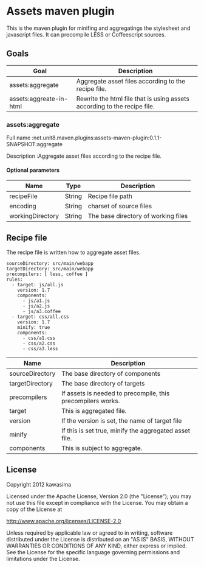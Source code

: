Assets maven plugin
===================

This is the maven plugin for minifing and aggregatings the stylesheet and javascript files.
It can precompile LESS or Coffeescript sources.

Goals
-----

Goal                   |Description
-----------------------|-------------------------------
assets:aggregate       |Aggregate asset files according to the recipe file.
assets:aggreate-in-html|Rewrite the html file that is using assets according to the recipe file.

### assets:aggregate

Full name
:net.unit8.maven.plugins:assets-maven-plugin:0.1.1-SNAPSHOT:aggregate

Description
:Aggregate asset files according to the recipe file.

#### Optional parameters

Name             |Type   |Description
-----------------|-------|--------------------------------------
recipeFile       |String |Recipe file path
encoding         |String |charset of source files
workingDirectory |String |The base directory of working files

Recipe file
-----------

The recipe file is written how to aggregate asset files.

    sourceDirectory: src/main/webapp
    targetDirectory: src/main/webapp
    precompilers: [ less, coffee ]
    rules:
      - target: js/all.js
        version: 1.7
        components:
          - js/a1.js
          - js/a2.js
          - js/a3.coffee
      - target: css/all.css
        version: 1.7
        minify: true
        components:
          - css/a1.css
          - css/a2.css
          - css/a3.less

Name             |Description
-----------------|-------------------------------------------
sourceDirectory  |The base directory of components
targetDirectory  |The base directory of targets
precompilers     |If assets is needed to precompile, this precompilers works.
target           |This is aggregated file.
version          |If the version is set, the name of target file
minify           |If this is set true, minify the aggregated asset file.
components       |This is subject to aggregate.


License
-------

Copyright 2012 kawasima

Licensed under the Apache License, Version 2.0 (the "License");
you may not use this file except in compliance with the License.
You may obtain a copy of the License at

   http://www.apache.org/licenses/LICENSE-2.0

Unless required by applicable law or agreed to in writing, software
distributed under the License is distributed on an "AS IS" BASIS,
WITHOUT WARRANTIES OR CONDITIONS OF ANY KIND, either express or implied.
See the License for the specific language governing permissions and
limitations under the License.
